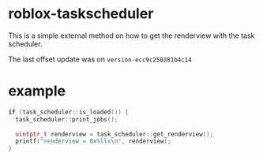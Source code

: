 # roblox-taskscheduler
This is a simple external method on how to get the renderview with the task scheduler.

The last offset update was on ```version-ecc9c250281b4c14```


# example
```c++
if (task_scheduler::is_loaded()) {
  task_scheduler::print_jobs();
  
  uintptr_t renderview = task_scheduler::get_renderview();
  printf("renderview = 0x%llx\n", renderview);
}
```
